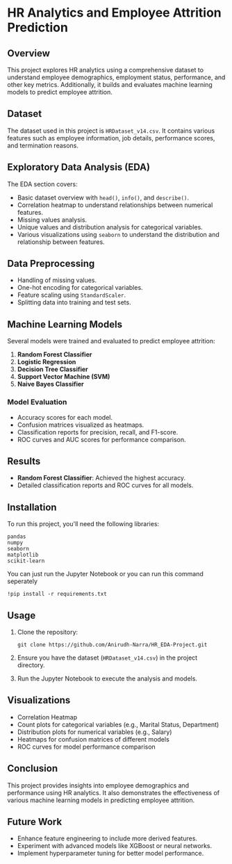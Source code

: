 # HR Analytics and Employee Attrition Prediction

## Overview

This project explores HR analytics using a comprehensive dataset to understand employee demographics, employment status, performance, and other key metrics. Additionally, it builds and evaluates machine learning models to predict employee attrition.

## Dataset

The dataset used in this project is `HRDataset_v14.csv`. It contains various features such as employee information, job details, performance scores, and termination reasons.

## Exploratory Data Analysis (EDA)

The EDA section covers:
- Basic dataset overview with `head()`, `info()`, and `describe()`.
- Correlation heatmap to understand relationships between numerical features.
- Missing values analysis.
- Unique values and distribution analysis for categorical variables.
- Various visualizations using `seaborn` to understand the distribution and relationship between features.

## Data Preprocessing

- Handling of missing values.
- One-hot encoding for categorical variables.
- Feature scaling using `StandardScaler`.
- Splitting data into training and test sets.

## Machine Learning Models

Several models were trained and evaluated to predict employee attrition:
1. **Random Forest Classifier**
2. **Logistic Regression**
3. **Decision Tree Classifier**
4. **Support Vector Machine (SVM)**
5. **Naive Bayes Classifier**

### Model Evaluation

- Accuracy scores for each model.
- Confusion matrices visualized as heatmaps.
- Classification reports for precision, recall, and F1-score.
- ROC curves and AUC scores for performance comparison.

## Results

- **Random Forest Classifier**: Achieved the highest accuracy.
- Detailed classification reports and ROC curves for all models.

## Installation

To run this project, you'll need the following libraries:

```
pandas 
numpy 
seaborn 
matplotlib 
scikit-learn
```
You can just run the Jupyter Notebook or you can run this command seperately

```
!pip install -r requirements.txt
```

## Usage

1. Clone the repository:
   ```
   git clone https://github.com/Anirudh-Narra/HR_EDA-Project.git
   ```

2. Ensure you have the dataset (`HRDataset_v14.csv`) in the project directory.

3. Run the Jupyter Notebook to execute the analysis and models.

## Visualizations

- Correlation Heatmap
- Count plots for categorical variables (e.g., Marital Status, Department)
- Distribution plots for numerical variables (e.g., Salary)
- Heatmaps for confusion matrices of different models
- ROC curves for model performance comparison

## Conclusion

This project provides insights into employee demographics and performance using HR analytics. It also demonstrates the effectiveness of various machine learning models in predicting employee attrition.

## Future Work

- Enhance feature engineering to include more derived features.
- Experiment with advanced models like XGBoost or neural networks.
- Implement hyperparameter tuning for better model performance.
